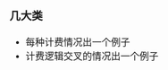 <span  style="font-family: Simsun,serif; font-size: 17px; ">

### 几大类

- 每种计费情况出一个例子
- 计费逻辑交叉的情况出一个例子

</span>